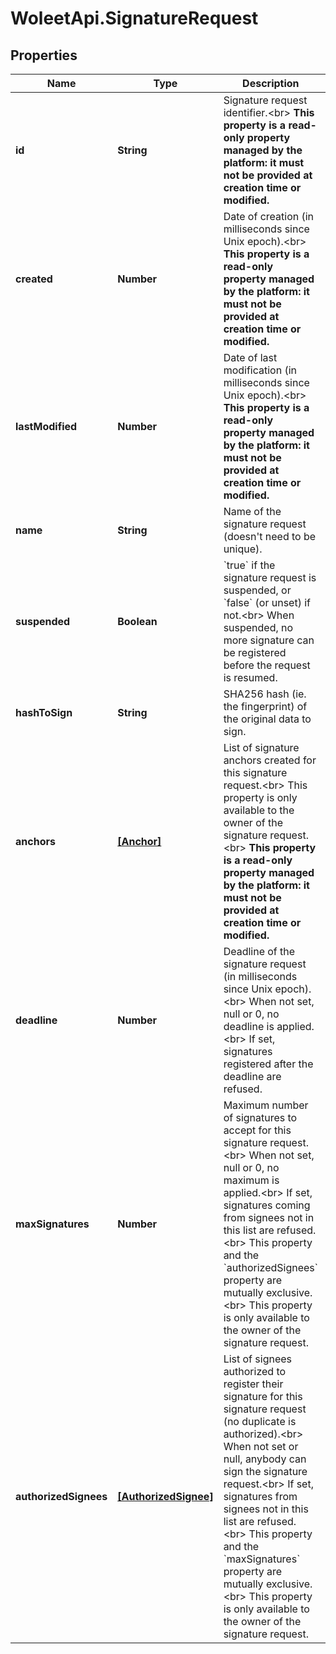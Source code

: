 # WoleetApi.SignatureRequest

## Properties
Name | Type | Description | Notes
------------ | ------------- | ------------- | -------------
**id** | **String** | Signature request identifier.&lt;br&gt; **This property is a read-only property managed by the platform: it must not be provided at creation time or modified.**  | [optional] 
**created** | **Number** | Date of creation (in milliseconds since Unix epoch).&lt;br&gt; **This property is a read-only property managed by the platform: it must not be provided at creation time or modified.**  | [optional] 
**lastModified** | **Number** | Date of last modification (in milliseconds since Unix epoch).&lt;br&gt; **This property is a read-only property managed by the platform: it must not be provided at creation time or modified.**  | [optional] 
**name** | **String** | Name of the signature request (doesn&#39;t need to be unique).  | 
**suspended** | **Boolean** | &#x60;true&#x60; if the signature request is suspended, or &#x60;false&#x60; (or unset) if not.&lt;br&gt; When suspended, no more signature can be registered before the request is resumed.  | [optional] 
**hashToSign** | **String** | SHA256 hash (ie. the fingerprint) of the original data to sign.  | 
**anchors** | [**[Anchor]**](Anchor.md) | List of signature anchors created for this signature request.&lt;br&gt; This property is only available to the owner of the signature request.&lt;br&gt; **This property is a read-only property managed by the platform: it must not be provided at creation time or modified.**  | [optional] 
**deadline** | **Number** | Deadline of the signature request (in milliseconds since Unix epoch).&lt;br&gt; When not set, null or 0, no deadline is applied.&lt;br&gt; If set, signatures registered after the deadline are refused.  | [optional] 
**maxSignatures** | **Number** | Maximum number of signatures to accept for this signature request.&lt;br&gt; When not set, null or 0, no maximum is applied.&lt;br&gt; If set, signatures coming from signees not in this list are refused.&lt;br&gt; This property and the &#x60;authorizedSignees&#x60; property are mutually exclusive.&lt;br&gt; This property is only available to the owner of the signature request.  | [optional] 
**authorizedSignees** | [**[AuthorizedSignee]**](AuthorizedSignee.md) | List of signees authorized to register their signature for this signature request (no duplicate is authorized).&lt;br&gt; When not set or null, anybody can sign the signature request.&lt;br&gt; If set, signatures from signees not in this list are refused.&lt;br&gt; This property and the &#x60;maxSignatures&#x60; property are mutually exclusive.&lt;br&gt; This property is only available to the owner of the signature request.  | [optional] 


